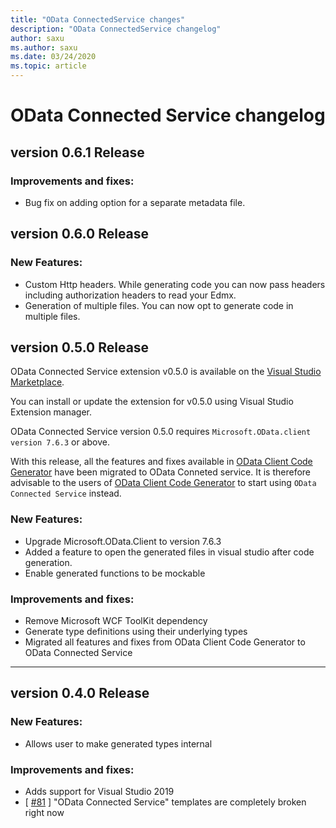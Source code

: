 ```yaml
---
title: "OData ConnectedService changes"
description: "OData ConnectedService changelog"
author: saxu
ms.author: saxu
ms.date: 03/24/2020
ms.topic: article
---
```


# OData Connected Service changelog

## version 0.6.1 Release

### Improvements and fixes:

* Bug fix on adding option for a separate metadata file.

## version 0.6.0 Release

### New Features:

* Custom Http headers. While generating code you can now pass headers including authorization headers to read your Edmx. 
* Generation of multiple files. You can now opt to generate code in multiple files.

## version 0.5.0 Release

OData Connected Service extension v0.5.0 is available on the [Visual Studio Marketplace](https://marketplace.visualstudio.com/items?itemName=laylaliu.ODataConnectedService).

You can install or update the extension for v0.5.0 using Visual Studio Extension manager.

OData Connected Service version 0.5.0 requires ```Microsoft.OData.client version 7.6.3``` or above.

With this release, all the features and fixes available in [OData Client Code Generator](https://marketplace.visualstudio.com/items?itemName=bingl.ODatav4ClientCodeGenerator) have been migrated to OData Conneted service. 
It is therefore advisable to the users of [OData Client Code Generator](https://marketplace.visualstudio.com/items?itemName=bingl.ODatav4ClientCodeGenerator) to start using ```OData Connected Service``` instead.


### New Features:

* Upgrade Microsoft.OData.Client to version 7.6.3
* Added a feature to open the generated files in visual studio after code generation.
* Enable generated functions to be mockable

### Improvements and fixes:

* Remove Microsoft WCF ToolKit dependency
* Generate type definitions using their underlying types
* Migrated all features and fixes from OData Client Code Generator to OData Connected Service

---

## version 0.4.0 Release

### New Features:
* Allows user to make generated types internal

### Improvements and fixes:
* Adds support for Visual Studio 2019
* [ [#81](https://github.com/OData/lab/issues/81) ] "OData Connected Service" templates are completely broken right now
